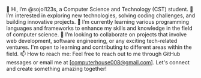 👋 Hi, I’m @sojol123s, a Computer Science and Technology (CST) student.
👀 I’m interested in exploring new technologies, solving coding challenges, and building innovative projects.
🌱 I’m currently learning various programming languages and frameworks to enhance my skills and knowledge in the field of computer science.
💞️ I’m looking to collaborate on projects that involve web development, software engineering, or any exciting tech-related ventures. I'm open to learning and contributing to different areas within the field.
📫 How to reach me: Feel free to reach out to me through GitHub messages or email me at [computerhouse008@gmail.com]. Let's connect and create something amazing together!
